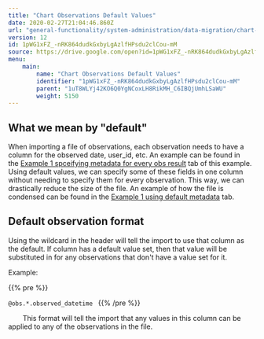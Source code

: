 ```yaml
---
title: "Chart Observations Default Values"
date: 2020-02-27T21:04:46.860Z
url: "general-functionality/system-administration/data-migration/chart-observations-default-values.html"
version: 12
id: 1pWG1xFZ_-nRK864dudkGxbyLgAzlfHPsdu2clCou-mM
source: https://drive.google.com/open?id=1pWG1xFZ_-nRK864dudkGxbyLgAzlfHPsdu2clCou-mM
menu:
    main:
        name: "Chart Observations Default Values"
        identifier: "1pWG1xFZ_-nRK864dudkGxbyLgAzlfHPsdu2clCou-mM"
        parent: "1uT8WLYj42KO6Q0YgNCoxLH8RikMH_C6IBQjUmhLSaWU"
        weight: 5150
---
```

## What we mean by "default"

When importing a file of observations, each observation needs to have a column for the observed date, user_id, etc. An example can be found in the [Example 1 spceifying metadata for every obs result](https://docs.google.com/spreadsheets/d/1m09kcigKY1wYOJzEIdMDj6zS5IP5Me2_L-xK_53aFMY/edit#gid=1502636095) tab of this example. Using default values, we can specify some of these fields in one column without needing to specify them for every observation. This way, we can drastically reduce the size of the file. An example of how the file is condensed can be found in the [Example 1 using default metadata](https://docs.google.com/spreadsheets/d/1m09kcigKY1wYOJzEIdMDj6zS5IP5Me2_L-xK_53aFMY/edit#gid=2105581120) tab.



## Default observation format

Using the wildcard in the header will tell the import to use that column as the default. If column has a default value set, then that value will be substituted in for any observations that don't have a value set for it.

Example:



{{% pre %}}

` @obs.*.observed_datetime 
`
{{% /pre %}}


` 
`
`
`
This format will tell the import that any values in this column can be applied to any of the observations in the file.

